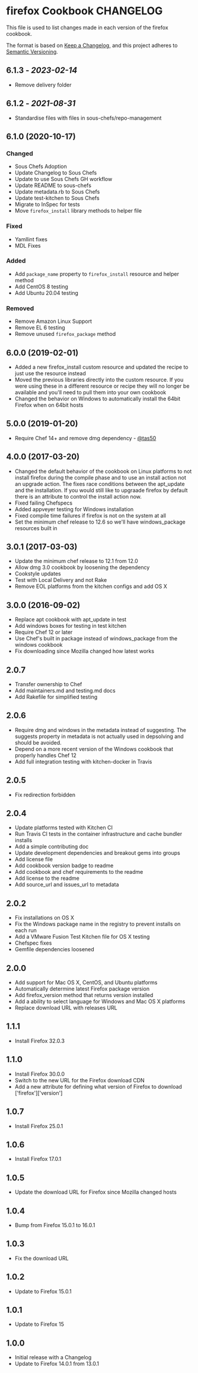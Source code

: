 # firefox Cookbook CHANGELOG

This file is used to list changes made in each version of the firefox cookbook.

The format is based on [Keep a Changelog](https://keepachangelog.com/en/1.0.0/),
and this project adheres to [Semantic Versioning](https://semver.org/spec/v2.0.0.html).

## 6.1.3 - *2023-02-14*

* Remove delivery folder

## 6.1.2 - *2021-08-31*

* Standardise files with files in sous-chefs/repo-management

## 6.1.0 (2020-10-17)

### Changed

* Sous Chefs Adoption
* Update Changelog to Sous Chefs
* Update to use Sous Chefs GH workflow
* Update README to sous-chefs
* Update metadata.rb to Sous Chefs
* Update test-kitchen to Sous Chefs
* Migrate to InSpec for tests
* Move `firefox_install` library methods to helper file

### Fixed

* Yamllint fixes
* MDL Fixes

### Added

* Add `package_name` property to `firefox_install` resource and helper method
* Add CentOS 8 testing
* Add Ubuntu 20.04 testing

### Removed

* Remove Amazon Linux Support
* Remove EL 6 testing
* Remove unused `firefox_package` method

## 6.0.0 (2019-02-01)

* Added a new firefox_install custom resource and updated the recipe to just use the resource instead
* Moved the previous libraries directly into the custom resource. If you were using these in a different resource or recipe they will no longer be available and you'll need to pull them into your own cookbook
* Changed the behavior on Windows to automatically install the 64bit Firefox when on 64bit hosts

## 5.0.0 (2019-01-20)

* Require Chef 14+ and remove dmg dependency - [@tas50](https://github.com/tas50)

## 4.0.0 (2017-03-20)

* Changed the default behavior of the cookbook on Linux platforms to not install firefox during the compile phase and to use an install action not an upgrade action. The fixes race conditions between the apt_update and the installation. If you would still like to upgraade firefox by default there is an attribute to control the install action now.
* Fixed failing Chefspecs
* Added appveyer testing for Windows installation
* Fixed compile time failures if firefox is not on the system at all
* Set the minimum chef release to 12.6 so we'll have windows_package resources built in

## 3.0.1 (2017-03-03)

* Update the minimum chef release to 12.1 from 12.0
* Allow dmg 3.0 cookbook by loosening the dependency
* Cookstyle updates
* Test with Local Delivery and not Rake
* Remove EOL platforms from the kitchen configs and add OS X

## 3.0.0 (2016-09-02)

* Replace apt cookbook with apt_update in test
* Add windows boxes for testing in test kitchen
* Require Chef 12 or later
* Use Chef's built in package instead of windows_package from the windows cookbook
* Fix downloading since Mozilla changed how latest works

## 2.0.7

* Transfer ownership to Chef
* Add maintainers.md and testing.md docs
* Add Rakefile for simplified testing

## 2.0.6

* Require dmg and windows in the metadata instead of suggesting.  The suggests property in metadata is not actually used in depsolving and should be avoided.
* Depend on a more recent version of the Windows cookbook that properly handles Chef 12
* Add full integration testing with kitchen-docker in Travis

## 2.0.5

* Fix redirection forbidden

## 2.0.4

* Update platforms tested with Kitchen CI
* Run Travis CI tests in the container infrastructure and cache bundler installs
* Add a simple contributing doc
* Update development dependencies and breakout gems into groups
* Add license file
* Add cookbook version badge to readme
* Add cookbook and chef requirements to the readme
* Add license to the readme
* Add source_url and issues_url to metadata

## 2.0.2

* Fix installations on OS X
* Fix the Windows package name in the registry to prevent installs on each run
* Add a VMware Fusion Test Kitchen file for OS X testing
* Chefspec fixes
* Gemfile dependencies loosened

## 2.0.0

* Add support for Mac OS X, CentOS, and Ubuntu platforms
* Automatically determine latest Firefox package version
* Add firefox_version method that returns version installed
* Add a ability to select language for Windows and Mac OS X platforms
* Replace download URL with releases URL

## 1.1.1

* Install Firefox 32.0.3

## 1.1.0

* Install Firefox 30.0.0
* Switch to the new URL for the Firefox download CDN
* Add a new attribute for defining what version of Firefox to download ['firefox']['version']

## 1.0.7

* Install Firefox 25.0.1

## 1.0.6

* Install Firefox 17.0.1

## 1.0.5

* Update the download URL for Firefox since Mozilla changed hosts

## 1.0.4

* Bump from Firefox 15.0.1 to 16.0.1

## 1.0.3

* Fix the download URL

## 1.0.2

* Update to Firefox 15.0.1

## 1.0.1

* Update to Firefox 15

## 1.0.0

* Initial release with a Changelog
* Update to Firefox 14.0.1 from 13.0.1
